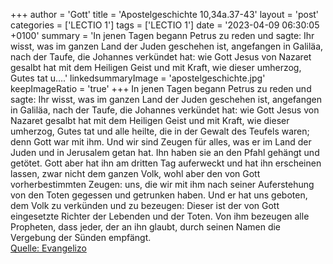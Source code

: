 +++
author = 'Gott'
title = 'Apostelgeschichte 10,34a.37-43'
layout = 'post'
categories = ['LECTIO 1']
tags = ['LECTIO 1']
date = '2023-04-09 06:30:05 +0100'
summary = 'In jenen Tagen begann Petrus zu reden und sagte: Ihr wisst, was im ganzen Land der Juden geschehen ist, angefangen in Galiläa, nach der Taufe, die Johannes verkündet hat: wie Gott Jesus von Nazaret gesalbt hat mit dem Heiligen Geist und mit Kraft, wie dieser umherzog, Gutes tat u....'
linkedsummaryImage = 'apostelgeschichte.jpg'
keepImageRatio = 'true'
+++
In jenen Tagen begann Petrus zu reden und sagte:
Ihr wisst, was im ganzen Land der Juden geschehen ist, angefangen in Galiläa, nach der Taufe, die Johannes verkündet hat:
wie Gott Jesus von Nazaret gesalbt hat mit dem Heiligen Geist und mit Kraft, wie dieser umherzog, Gutes tat und alle heilte, die in der Gewalt des Teufels waren; denn Gott war mit ihm.<!--more-->
Und wir sind Zeugen für alles, was er im Land der Juden und in Jerusalem getan hat. Ihn haben sie an den Pfahl gehängt und getötet.
Gott aber hat ihn am dritten Tag auferweckt und hat ihn erscheinen lassen,
zwar nicht dem ganzen Volk, wohl aber den von Gott vorherbestimmten Zeugen: uns, die wir mit ihm nach seiner Auferstehung von den Toten gegessen und getrunken haben.
Und er hat uns geboten, dem Volk zu verkünden und zu bezeugen: Dieser ist der von Gott eingesetzte Richter der Lebenden und der Toten.
Von ihm bezeugen alle Propheten, dass jeder, der an ihn glaubt, durch seinen Namen die Vergebung der Sünden empfängt.<br> [Quelle: Evangelizo](https://evangeliumtagfuertag.org/DE/gospel)